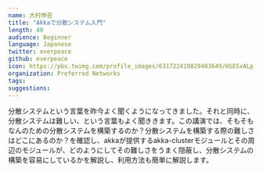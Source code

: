 ```yaml
---
name: 大村伸吾
title: "Akkaで分散システム入門"
length: 40
audience: Beginner
language: Japanese
twitter: everpeace
github: everpeace
icon: https://pbs.twimg.com/profile_images/631722419829403649/HSESxALp_400x400.png
organization: Preferred Networks
tags:
suggestions:
---
```


分散システムという言葉を昨今よく聞くようになってきました。それと同時に、分散システムは難しい、という言葉もよく聞ききます。この講演では、そもそもなんのための分散システムを構築するのか？分散システムを構築する際の難しさはどこにあるのか？を確認し、akkaが提供するakka-clusterモジュールとその周辺のモジュールが、どのようにしてその難しさをうまく隠蔽し、分散システムの構築を容易にしているかを解説し、利用方法も簡単に解説します。
